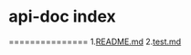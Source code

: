 # api-doc index
===============
1.[README.md](https://github.com/hidashhi/api-doc/blob/master/README.md)
2.[test.md](https://github.com/hidashhi/api-doc/blob/master/test.md)